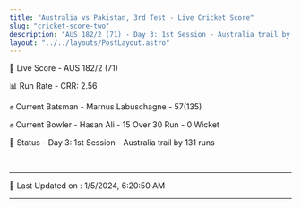 ```yaml
---
title: "Australia vs Pakistan, 3rd Test - Live Cricket Score"
slug: "cricket-score-two"
description: "AUS 182/2 (71) - Day 3: 1st Session - Australia trail by 131 runs."
layout: "../../layouts/PostLayout.astro"
---
```


🔴 Live Score - AUS 182/2 (71)  

📊 Run Rate - CRR: 2.56  

✊ Current Batsman - Marnus Labuschagne - 57(135)  

✊ Current Bowler - Hasan Ali - 15 Over 30 Run - 0 Wicket  

📑 Status - Day 3: 1st Session - Australia trail by 131 runs

<br />

***

📝 Last Updated on : 1/5/2024, 6:20:50 AM

***

